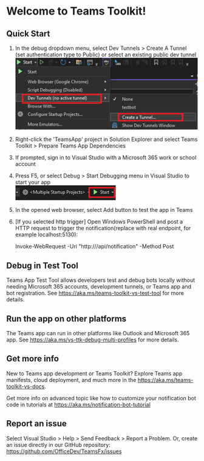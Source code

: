 # Welcome to Teams Toolkit!

## Quick Start

1. In the debug dropdown menu, select Dev Tunnels > Create A Tunnel (set authentication type to Public) or select an existing public dev tunnel
</br>![image](https://raw.githubusercontent.com/OfficeDev/TeamsFx/dev/docs/images/visualstudio/debug/create-devtunnel-button.png)
2. Right-click the 'TeamsApp' project in Solution Explorer and select Teams Toolkit > Prepare Teams App Dependencies
3. If prompted, sign in to Visual Studio with a Microsoft 365 work or school account
4. Press F5, or select Debug > Start Debugging menu in Visual Studio to start your app
</br>![image](https://raw.githubusercontent.com/OfficeDev/TeamsFx/dev/docs/images/visualstudio/debug/debug-button.png)
5. In the opened web browser, select Add button to test the app in Teams
6. [If you selected http trigger] Open Windows PowerShell and post a HTTP request to trigger 
the notification(replace <endpoint> with real endpoint, for example localhost:5130):

   Invoke-WebRequest -Uri "http://<endpoint>/api/notification" -Method Post
   

## Debug in Test Tool
Teams App Test Tool allows developers test and debug bots locally without needing Microsoft 365 accounts, development tunnels, or Teams app and bot registration. See https://aka.ms/teams-toolkit-vs-test-tool for more details.

## Run the app on other platforms

The Teams app can run in other platforms like Outlook and Microsoft 365 app. See https://aka.ms/vs-ttk-debug-multi-profiles for more details.

## Get more info

New to Teams app development or Teams Toolkit? Explore Teams app manifests, cloud deployment, and much more in the https://aka.ms/teams-toolkit-vs-docs.

Get more info on advanced topic like how to customize your notification bot code in tutorials at https://aka.ms/notification-bot-tutorial

## Report an issue

Select Visual Studio > Help > Send Feedback > Report a Problem. 
Or, create an issue directly in our GitHub repository:
https://github.com/OfficeDev/TeamsFx/issues
